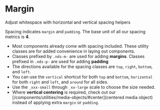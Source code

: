 # Margin

Adjust whitespace with horizontal and vertical spacing helpers

Spacing indicates `margin` and `padding`. The base unit of all our spacing metrics is **4**.

- Most components already come with spacing included. These utility classes are for added convenience in laying out components.
- Classes prefixed by `.nds-m-` are used for adding **margins**. Classes prefixed in `.nds-p-` are used for adding **padding**
- The directions available for the spacing classes are `top`, `right`, `bottom`, and `left`.
- You can use the `vertical` shortcut for both `top` and `bottom`, `horizontal` for both `right` and `left`, and `around` for all sides.
- Use the `_xxx-small` through `_xx-large` scale to choose the size needed.
- Where **vertical centering** is required, check out our [/components/utilities/media-objects/#center](centered media object) instead of applying extra `margin` or `padding`.
